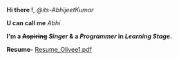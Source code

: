 **Hi there !**, *@its-AbhijeetKumar*

**U can call me** *Abhi*

**I'm a ~~Aspiring~~ **_Singer_** & a **_Programmer_** in _Learning Stage_.**

**Resume-** [Resume_Olivee1.pdf](https://github.com/its-AbhijeetKumar/its-AbhijeetKumar/files/7156469/Resume_Olivee1.pdf)


